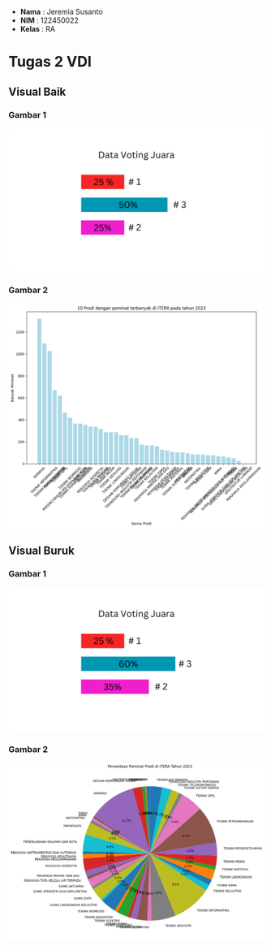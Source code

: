 - **Nama** : Jeremia Susanto
- **NIM** : 122450022
- **Kelas** :  RA

# Tugas 2 VDI
## Visual Baik
### Gambar 1
![Visual Bagus 1](visual1.png)
### Gambar 2
![Visual Bagus 2](visual2.png)

## Visual Buruk
### Gambar 1
![Visual Bagus 1](visual1_bad.png)
### Gambar 2
![Visual Bagus 1](visual2_bad.png)
